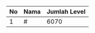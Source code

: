 | No | Nama            | Jumlah Level |
|----|-----------------|--------------|
| 1  | #    |    6070        |
